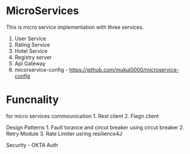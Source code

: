 # MicroServices
This is micro service implementation with three services.

1. User Service
2. Rating Service 
3. Hotel Service 
4. Registry server
5. Api Gateway
6. micorservice-config    - https://github.com/mukul0000/microservice-config

# Funcnality 
   
   for micro services commounication
    1. Rest client
    2. Fiegn client
    
   Design Patterns 
    1. Fault torance and circut breaker using circut breaker
    2. Retry Module 
    3. Rate Limiter usring resilience4J
     
   Security 
    - OKTA Auth 
     
     


